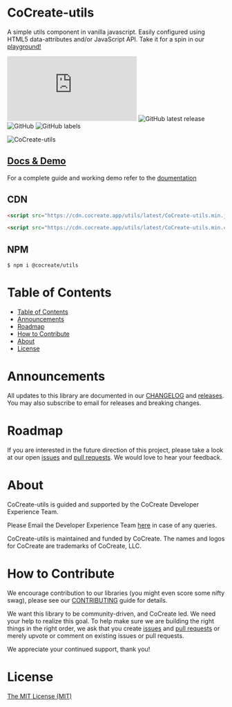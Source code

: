# CoCreate-utils

A simple utils component in vanilla javascript. Easily configured using HTML5 data-attributes and/or JavaScript API. Take it for a spin in our [playground!](https://cocreate.app/docs/utils)

![GitHub file size in bytes](https://img.shields.io/github/size/CoCreate-app/CoCreate-utils/dist/CoCreate-utils.min.js?label=minified%20size&style=for-the-badge)
![GitHub latest release](https://img.shields.io/github/v/release/CoCreate-app/CoCreate-utils?style=for-the-badge)
![GitHub](https://img.shields.io/github/license/CoCreate-app/CoCreate-utils?style=for-the-badge)
![GitHub labels](https://img.shields.io/github/labels/CoCreate-app/CoCreate-utils/help%20wanted?style=for-the-badge)

![CoCreate-utils](https://cdn.cocreate.app/docs/CoCreate-utils.gif)

## [Docs & Demo](https://cocreate.app/docs/utils)

For a complete guide and working demo refer to the [doumentation](https://cocreate.app/docs/utils)

## CDN

```html
<script src="https://cdn.cocreate.app/utils/latest/CoCreate-utils.min.js"></script>
```

```html
<script src="https://cdn.cocreate.app/utils/latest/CoCreate-utils.min.css"></script>
```

## NPM

```shell
$ npm i @cocreate/utils
```

# Table of Contents

- [Table of Contents](#table-of-contents)
- [Announcements](#announcements)
- [Roadmap](#roadmap)
- [How to Contribute](#how-to-contribute)
- [About](#about)
- [License](#license)

<a name="announcements"></a>

# Announcements

All updates to this library are documented in our [CHANGELOG](https://github.com/CoCreate-app/CoCreate-utils/blob/master/CHANGELOG.md) and [releases](https://github.com/CoCreate-app/CoCreate-utils/releases). You may also subscribe to email for releases and breaking changes.

<a name="roadmap"></a>

# Roadmap

If you are interested in the future direction of this project, please take a look at our open [issues](https://github.com/CoCreate-app/CoCreate-utils/issues) and [pull requests](https://github.com/CoCreate-app/CoCreate-utils/pulls). We would love to hear your feedback.

<a name="about"></a>

# About

CoCreate-utils is guided and supported by the CoCreate Developer Experience Team.

Please Email the Developer Experience Team [here](mailto:develop@cocreate.app) in case of any queries.

CoCreate-utils is maintained and funded by CoCreate. The names and logos for CoCreate are trademarks of CoCreate, LLC.

<a name="contribute"></a>

# How to Contribute

We encourage contribution to our libraries (you might even score some nifty swag), please see our [CONTRIBUTING](https://github.com/CoCreate-app/CoCreate-utils/blob/master/CONTRIBUTING.md) guide for details.

We want this library to be community-driven, and CoCreate led. We need your help to realize this goal. To help make sure we are building the right things in the right order, we ask that you create [issues](https://github.com/CoCreate-app/CoCreate-utils/issues) and [pull requests](https://github.com/CoCreate-app/CoCreate-utils/pulls) or merely upvote or comment on existing issues or pull requests.

We appreciate your continued support, thank you!

# License

[The MIT License (MIT)](https://github.com/CoCreate-app/CoCreate-utils/blob/master/LICENSE)
